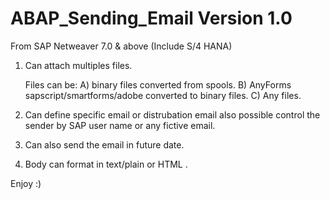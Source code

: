 # ABAP_Sending_Email Version 1.0 

From SAP Netweaver 7.0 & above (Include S/4 HANA) 

1) Can attach multiples files.

	Files can be:
		A) binary files converted from spools.
		B) AnyForms sapscript/smartforms/adobe converted to binary files.
		C) Any files.

2) Can define specific email or distrubation email also possible control the sender by SAP user name or any fictive email.

3) Can also send the email in future date.

4) Body can format in text/plain or HTML .

Enjoy :) 

